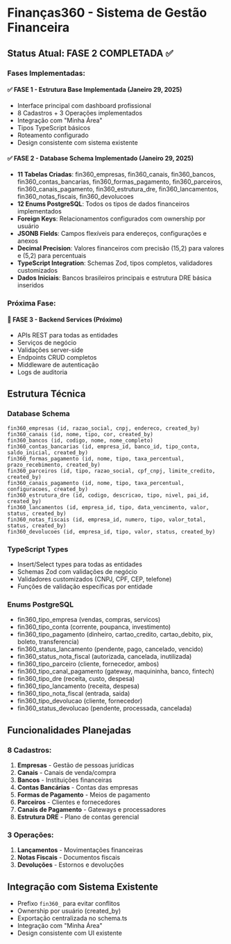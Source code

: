 # Finanças360 - Sistema de Gestão Financeira

## Status Atual: FASE 2 COMPLETADA ✅

### Fases Implementadas:

#### ✅ FASE 1 - Estrutura Base Implementada (Janeiro 29, 2025)
- Interface principal com dashboard profissional
- 8 Cadastros + 3 Operações implementados
- Integração com "Minha Área" 
- Tipos TypeScript básicos
- Roteamento configurado
- Design consistente com sistema existente

#### ✅ FASE 2 - Database Schema Implementado (Janeiro 29, 2025) 
- **11 Tabelas Criadas**: fin360_empresas, fin360_canais, fin360_bancos, fin360_contas_bancarias, fin360_formas_pagamento, fin360_parceiros, fin360_canais_pagamento, fin360_estrutura_dre, fin360_lancamentos, fin360_notas_fiscais, fin360_devolucoes
- **12 Enums PostgreSQL**: Todos os tipos de dados financeiros implementados
- **Foreign Keys**: Relacionamentos configurados com ownership por usuário
- **JSONB Fields**: Campos flexíveis para endereços, configurações e anexos
- **Decimal Precision**: Valores financeiros com precisão (15,2) para valores e (5,2) para percentuais
- **TypeScript Integration**: Schemas Zod, tipos completos, validadores customizados
- **Dados Iniciais**: Bancos brasileiros principais e estrutura DRE básica inseridos

### Próxima Fase:

#### 🔄 FASE 3 - Backend Services (Próximo)
- APIs REST para todas as entidades
- Serviços de negócio
- Validações server-side
- Endpoints CRUD completos
- Middleware de autenticação
- Logs de auditoria

## Estrutura Técnica

### Database Schema
```
fin360_empresas (id, razao_social, cnpj, endereco, created_by)
fin360_canais (id, nome, tipo, cor, created_by)
fin360_bancos (id, codigo, nome, nome_completo)
fin360_contas_bancarias (id, empresa_id, banco_id, tipo_conta, saldo_inicial, created_by)
fin360_formas_pagamento (id, nome, tipo, taxa_percentual, prazo_recebimento, created_by)
fin360_parceiros (id, tipo, razao_social, cpf_cnpj, limite_credito, created_by)
fin360_canais_pagamento (id, nome, tipo, taxa_percentual, configuracoes, created_by)
fin360_estrutura_dre (id, codigo, descricao, tipo, nivel, pai_id, created_by)
fin360_lancamentos (id, empresa_id, tipo, data_vencimento, valor, status, created_by)
fin360_notas_fiscais (id, empresa_id, numero, tipo, valor_total, status, created_by)
fin360_devolucoes (id, empresa_id, tipo, valor, status, created_by)
```

### TypeScript Types
- Insert/Select types para todas as entidades
- Schemas Zod com validações de negócio
- Validadores customizados (CNPJ, CPF, CEP, telefone)
- Funções de validação específicas por entidade

### Enums PostgreSQL
- fin360_tipo_empresa (vendas, compras, servicos)
- fin360_tipo_conta (corrente, poupanca, investimento)
- fin360_tipo_pagamento (dinheiro, cartao_credito, cartao_debito, pix, boleto, transferencia)
- fin360_status_lancamento (pendente, pago, cancelado, vencido)
- fin360_status_nota_fiscal (autorizada, cancelada, inutilizada)
- fin360_tipo_parceiro (cliente, fornecedor, ambos)
- fin360_tipo_canal_pagamento (gateway, maquininha, banco, fintech)
- fin360_tipo_dre (receita, custo, despesa)
- fin360_tipo_lancamento (receita, despesa)
- fin360_tipo_nota_fiscal (entrada, saida)
- fin360_tipo_devolucao (cliente, fornecedor)
- fin360_status_devolucao (pendente, processada, cancelada)

## Funcionalidades Planejadas

### 8 Cadastros:
1. **Empresas** - Gestão de pessoas jurídicas
2. **Canais** - Canais de venda/compra
3. **Bancos** - Instituições financeiras
4. **Contas Bancárias** - Contas das empresas
5. **Formas de Pagamento** - Meios de pagamento
6. **Parceiros** - Clientes e fornecedores
7. **Canais de Pagamento** - Gateways e processadores
8. **Estrutura DRE** - Plano de contas gerencial

### 3 Operações:
1. **Lançamentos** - Movimentações financeiras
2. **Notas Fiscais** - Documentos fiscais
3. **Devoluções** - Estornos e devoluções

## Integração com Sistema Existente
- Prefixo `fin360_` para evitar conflitos
- Ownership por usuário (created_by)
- Exportação centralizada no schema.ts
- Integração com "Minha Área"
- Design consistente com UI existente